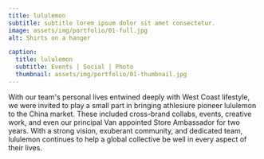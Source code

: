 ```yaml
---
title: lululemon
subtitle: subtitle lorem ipsum dolor sit amet consectetur.
image: assets/img/portfolio/01-full.jpg
alt: Shirts on a hanger

caption:
  title: lululemon
  subtitle: Events | Social | Photo
  thumbnail: assets/img/portfolio/01-thumbnail.jpg
---
```

With our team's personal lives entwined deeply with West Coast lifestyle, we were invited to play a small part in bringing athlesiure pioneer lululemon to the China market. These included cross-brand collabs, events, creative work, and even our principal Van appointed Store Ambassador for two years. With a strong vision, exuberant community, and dedicated team, lululemon continues to help a global collective be well in every aspect of their lives. 

